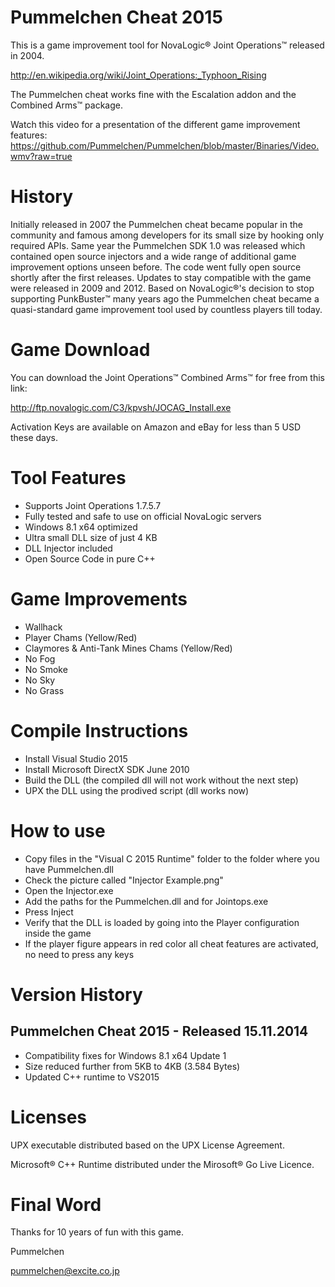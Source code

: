 Pummelchen Cheat 2015
=====================
This is a game improvement tool for NovaLogic® Joint Operations™ released in 2004.

http://en.wikipedia.org/wiki/Joint_Operations:_Typhoon_Rising

The Pummelchen cheat works fine with the Escalation addon and the Combined Arms™ package. 

Watch this video for a presentation of the different game improvement features:
https://github.com/Pummelchen/Pummelchen/blob/master/Binaries/Video.wmv?raw=true


History
=======
Initially released in 2007 the Pummelchen cheat became popular in the community and famous among developers for its small size by hooking only required APIs. Same year the Pummelchen SDK 1.0 was released which contained open source injectors and a wide range of additional game improvement options unseen before. The code went fully open source shortly after the first releases. Updates to stay compatible with the game were released in 2009 and 2012. Based on NovaLogic®'s decision to stop supporting PunkBuster™ many years ago the Pummelchen cheat became a quasi-standard game improvement tool used by countless players till today.


Game Download
=============
You can download the Joint Operations™ Combined Arms™ for free from this link:

http://ftp.novalogic.com/C3/kpvsh/JOCAG_Install.exe

Activation Keys are available on Amazon and eBay for less than 5 USD these days.


Tool Features
=============
- Supports Joint Operations 1.7.5.7
- Fully tested and safe to use on official NovaLogic servers
- Windows 8.1 x64 optimized
- Ultra small DLL size of just 4 KB
- DLL Injector included
- Open Source Code in pure C++


Game Improvements
=================
- Wallhack
- Player Chams (Yellow/Red)
- Claymores & Anti-Tank Mines Chams (Yellow/Red)
- No Fog
- No Smoke
- No Sky
- No Grass


Compile Instructions
====================
- Install Visual Studio 2015
- Install Microsoft DirectX SDK June 2010
- Build the DLL (the compiled dll will not work without the next step)
- UPX the DLL using the prodived script (dll works now)


How to use
==========
- Copy files in the "Visual C 2015 Runtime" folder to the folder where you have Pummelchen.dll
- Check the picture called "Injector Example.png"
- Open the Injector.exe
- Add the paths for the Pummelchen.dll and for Jointops.exe
- Press Inject
- Verify that the DLL is loaded by going into the Player configuration inside the game
- If the player figure appears in red color all cheat features are activated, no need to press any keys


Version History
===============

Pummelchen Cheat 2015 - Released 15.11.2014
-------------------------------------------
- Compatibility fixes for Windows 8.1 x64 Update 1
- Size reduced further from 5KB to 4KB (3.584 Bytes)
- Updated C++ runtime to VS2015  


Licenses
========
UPX executable distributed based on the UPX License Agreement.

Microsoft® C++ Runtime distributed under the Mirosoft® Go Live Licence.


Final Word
==========
Thanks for 10 years of fun with this game.

Pummelchen

pummelchen@excite.co.jp
